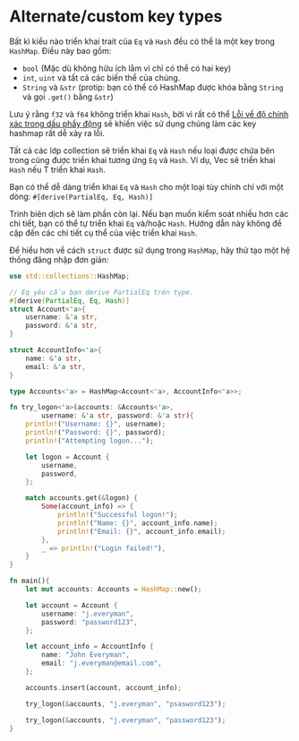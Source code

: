# Alternate/custom key types
Bất kì kiểu nào triển khai trait của `Eq` và `Hash` đều có thể là một key trong `HashMap`. Điều này bao gồm:
- `bool` (Mặc dù không hữu ích lằm vì chỉ có thể có hai key)
- `int`, `uint` và tất cả các biến thể của chúng.
- `String` và `&str` (protip: bạn có thể có HashMap được khóa bằng `String` và gọi `.get()` bằng `&str`)

Lưu ý rằng `f32` và `f64` không triển khai `Hash`, bời vì rất có thể  [Lỗi về độ chính xác trong dấu phẩy động](https://en.wikipedia.org/wiki/Floating-point_arithmetic#Accuracy_problems)
sẽ khiến việc sử dụng chúng làm các key hashmap rất dễ xảy ra lỗi.

Tất cả các lớp collection sẽ triển khai `Eq` và `Hash` nếu loại được chứa bên trong cũng được triển khai tương ứng `Eq` và `Hash`. Ví dụ, Vec<T> sẽ triển khai `Hash` nếu T triển khai `Hash`.

Bạn có thể dễ dàng triển khai `Eq` và `Hash` cho một loại tùy chỉnh chỉ với một dòng: `#[derive(PartialEq, Eq, Hash)]`

Trình biên dịch sẽ làm phần còn lại. Nếu bạn muốn kiểm soát nhiều hơn các chi tiết, bạn có thể tự triển khai `Eq` và/hoặc `Hash`. Hướng dẫn này không đề cập đến các chi tiết cụ thể của việc triển khai `Hash`.

Để hiểu hơn về cách `struct` được sử dụng trong `HashMap`, hãy thử tạo một hệ thống đăng nhập đơn giản:

```rust
use std::collections::HashMap;

// Eq yêu cầu bạn derive PartialEq trên type.
#[derive(PartialEq, Eq, Hash)]
struct Account<'a>{
    username: &'a str,
    password: &'a str,
}

struct AccountInfo<'a>{
    name: &'a str,
    email: &'a str,
}

type Accounts<'a> = HashMap<Account<'a>, AccountInfo<'a>>;

fn try_logon<'a>(accounts: &Accounts<'a>,
        username: &'a str, password: &'a str){
    println!("Username: {}", username);
    println!("Password: {}", password);
    println!("Attempting logon...");

    let logon = Account {
        username,
        password,
    };

    match accounts.get(&logon) {
        Some(account_info) => {
            println!("Successful logon!");
            println!("Name: {}", account_info.name);
            println!("Email: {}", account_info.email);
        },
        _ => println!("Login failed!"),
    }
}

fn main(){
    let mut accounts: Accounts = HashMap::new();

    let account = Account {
        username: "j.everyman",
        password: "password123",
    };

    let account_info = AccountInfo {
        name: "John Everyman",
        email: "j.everyman@email.com",
    };

    accounts.insert(account, account_info);

    try_logon(&accounts, "j.everyman", "psasword123");

    try_logon(&accounts, "j.everyman", "password123");
}
```




